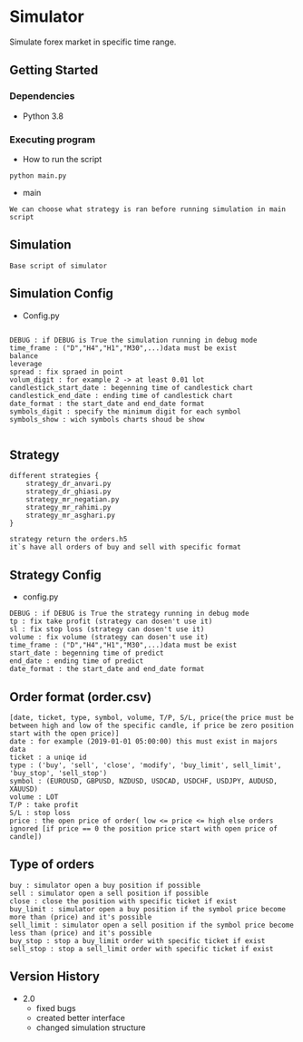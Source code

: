 # Simulator

Simulate forex market in specific time range.

## Getting Started

### Dependencies

* Python 3.8

### Executing program

* How to run the script
```
python main.py
```

* main
```
We can choose what strategy is ran before running simulation in main script
```

## Simulation
```
Base script of simulator
```

## Simulation Config

* Config.py
```

DEBUG : if DEBUG is True the simulation running in debug mode
time_frame : ("D","H4","H1","M30",...)data must be exist
balance
leverage
spread : fix spraed in point
volum_digit : for example 2 -> at least 0.01 lot
candlestick_start_date : begenning time of candlestick chart
candlestick_end_date : ending time of candlestick chart
date_format : the start_date and end_date format
symbols_digit : specify the minimum digit for each symbol
symbols_show : wich symbols charts shoud be show


```

## Strategy

```
different strategies {
    strategy_dr_anvari.py
    strategy_dr_ghiasi.py
    strategy_mr_negatian.py
    strategy_mr_rahimi.py
    strategy_mr_asghari.py
}

strategy return the orders.h5
it`s have all orders of buy and sell with specific format
```

## Strategy Config

* config.py

```
DEBUG : if DEBUG is True the strategy running in debug mode
tp : fix take profit (strategy can dosen't use it)
sl : fix stop loss (strategy can dosen't use it)
volume : fix volume (strategy can dosen't use it)
time_frame : ("D","H4","H1","M30",...)data must be exist
start_date : begenning time of predict
end_date : ending time of predict
date_format : the start_date and end_date format

```

## Order format (order.csv)

```
[date, ticket, type, symbol, volume, T/P, S/L, price(the price must be between high and low of the specific candle, if price be zero position start with the open price)]
date : for example (2019-01-01 05:00:00) this must exist in majors data
ticket : a uniqe id
type : ('buy', 'sell', 'close', 'modify', 'buy_limit', sell_limit', 'buy_stop', 'sell_stop')
symbol : (EUROUSD, GBPUSD, NZDUSD, USDCAD, USDCHF, USDJPY, AUDUSD, XAUUSD)
volume : LOT
T/P : take profit
S/L : stop loss
price : the open price of order( low <= price <= high else orders ignored [if price == 0 the position price start with open price of candle])

```

## Type of orders

```
buy : simulator open a buy position if possible
sell : simulator open a sell position if possible
close : close the position with specific ticket if exist
buy_limit : simulator open a buy position if the symbol price become more than (price) and it's possible
sell_limit : simulator open a sell position if the symbol price become less than (price) and it's possible
buy_stop : stop a buy_limit order with specific ticket if exist
sell_stop : stop a sell_limit order with specific ticket if exist

```

## Version History

* 2.0
    * fixed bugs
    * created better interface
    * changed simulation structure

